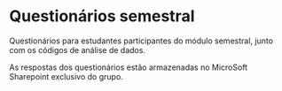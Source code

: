 # Questionários semestral

Questionários para estudantes participantes do módulo semestral, junto com os códigos de análise de dados.

As respostas dos questionários estão armazenadas no MicroSoft Sharepoint exclusivo do grupo. 
